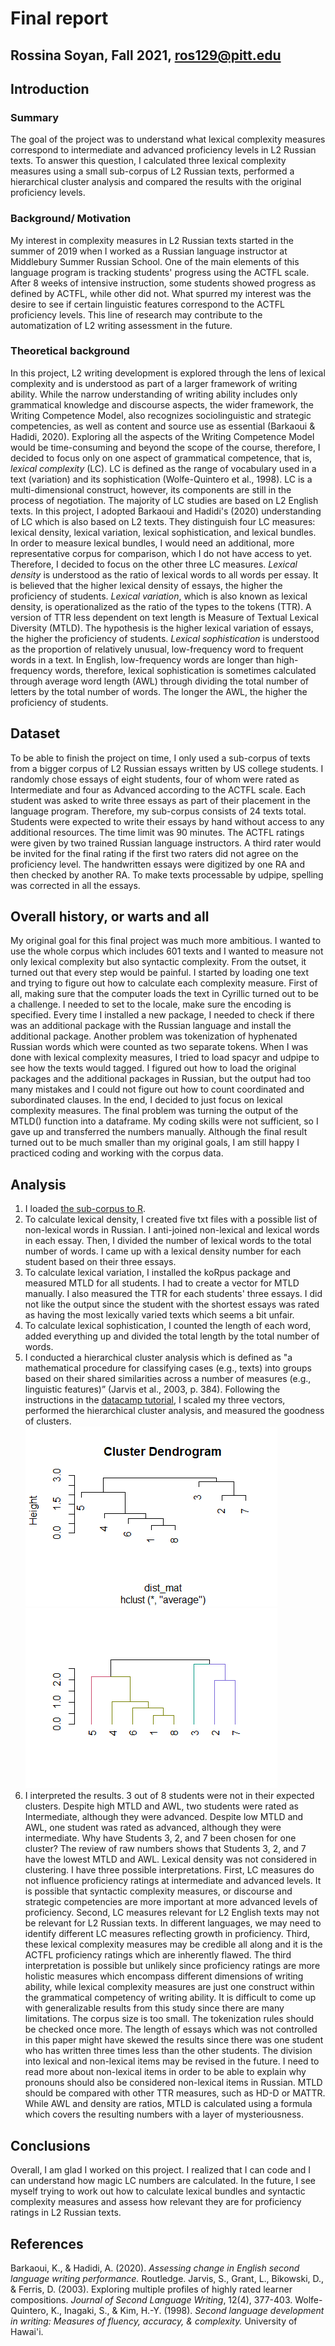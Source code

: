 # Final report
## Rossina Soyan, Fall 2021, ros129@pitt.edu
## Introduction
### Summary
The goal of the project was to understand what lexical complexity measures correspond to intermediate and advanced proficiency levels in L2 Russian texts. To answer this question, I calculated three lexical complexity measures using a small sub-corpus of L2 Russian texts, performed a hierarchical cluster analysis and compared the results with the original proficiency levels. 

### Background/ Motivation
My interest in complexity measures in L2 Russian texts started in the summer of 2019 when I worked as a Russian language instructor at Middlebury Summer Russian School. One of the main elements of this language program is tracking students' progress using the ACTFL scale. After 8 weeks of intensive instruction, some students showed progress as defined by ACTFL, while other did not. What spurred my interest was the desire to see if certain linguistic features correspond to the ACTFL proficiency levels. This line of research may contribute to the automatization of L2 writing assessment in the future. 

### Theoretical background
In this project, L2 writing development is explored through the lens of lexical complexity and is understood as part of a larger framework of writing ability. While the narrow understanding of writing ability includes only grammatical knowledge and discourse aspects, the wider framework, the Writing Competence Model, also recognizes sociolinguistic and strategic competencies, as well as content and source use as essential (Barkaoui & Hadidi, 2020). Exploring all the aspects of the Writing Competence Model would be time-consuming and beyond the scope of the course, therefore, I decided to focus only on one aspect of grammatical competence, that is, *lexical complexity* (LC). 
LC is defined as the range of vocabulary used in a text (variation) and its sophistication (Wolfe-Quintero et al., 1998). LC is a multi-dimensional construct, however, its components are still in the process of negotiation. The majority of LC studies are based on L2 English texts. In this project, I adopted Barkaoui and Hadidi's (2020) understanding of LC which is also based on L2 texts. They distinguish four LC measures: lexical density, lexical variation, lexical sophistication, and lexical bundles. In order to measure lexical bundles, I would need an additional, more representative corpus for comparison, which I do not have access to yet. Therefore, I decided to focus on the other three LC measures. *Lexical density* is understood as the ratio of lexical words to all words per essay. It is believed that the higher lexical density of essays, the higher the proficiency of students. *Lexical variation*, which is also known as lexical density, is operationalized as the ratio of the types to the tokens (TTR). A version of TTR less dependent on text length is Measure of Textual Lexical Diversity (MTLD). The hypothesis is the higher lexical variation of essays, the higher the proficiency of students. *Lexical sophistication* is understood as the proportion of relatively unusual, low-frequency word to frequent words in a text. In English, low-frequency words are longer than high-frequency words, therefore, lexical sophistication is sometimes calculated through average word length (AWL) through dividing the total number of letters by the total number of words. The longer the AWL, the higher the proficiency of students.

## Dataset
To be able to finish the project on time, I only used a sub-corpus of texts from a bigger corpus of L2 Russian essays written by US college students. I randomly chose essays of eight students, four of whom were rated as Intermediate and four as Advanced according to the ACTFL scale. Each student was asked to write three essays as part of their placement in the language program. Therefore, my sub-corpus consists of 24 texts total. Students were expected to write their essays by hand without access to any additional resources. The time limit was 90 minutes. The ACTFL ratings were given by two trained Russian language instructors. A third rater would be invited for the final rating if the first two raters did not agree on the proficiency level. The handwritten essays were digitized by one RA and then checked by another RA. To make texts processable by udpipe, spelling was corrected in all the essays. 

## Overall history, or warts and all
My original goal for this final project was much more ambitious. I wanted to use the whole corpus which includes 601 texts and I wanted to measure not only lexical complexity but also syntactic complexity. From the outset, it turned out that every step would be painful. I started by loading one text and trying to figure out how to calculate each complexity measure. First of all, making sure that the computer loads the text in Cyrillic turned out to be a challenge. I needed to set to the locale, make sure the encoding is specified. Every time I installed a new package, I needed to check if there was an additional package with the Russian language and install the additional package. Another problem was tokenization of hyphenated Russian words which were counted as two separate tokens. When I was done with lexical complexity measures, I tried to load spacyr and udpipe to see how the texts would tagged. I figured out how to load the original packages and the additional packages in Russian, but the output  had too many mistakes and I could not figure out how to count coordinated and subordinated clauses. In the end, I decided to just focus on lexical complexity measures. The final problem was turning the output of the MTLD() function into a dataframe. My coding skills were not sufficient, so I gave up and transferred the numbers manually. Although the final result turned out to be much smaller than my original goals, I am still happy I practiced coding and working with the corpus data. 

## Analysis 
1. I loaded [the sub-corpus to R](https://github.com/Data-Sci-2021/Complexity-measures-and-proficiency/blob/main/final_code.Rmd). 
2. To calculate lexical density, I created five txt files with a possible list of non-lexical words in Russian. I anti-joined non-lexical and lexical words in each essay. Then, I divided the number of lexical words to the total number of words. I came up with a lexical density number for each student based on their three essays.
3. To calculate lexical variation, I installed the koRpus package and measured MTLD for all students. I had to create a vector for MTLD manually. I also measured the TTR for each students' three essays. I did not like the output since the student with the shortest essays was rated as having the most lexically varied texts which seems a bit unfair.
4. To calculate lexical sophistication, I counted the length of each word, added everything up and divided the total length by the total number of words. 
5. I conducted a hierarchical cluster analysis which is defined as "a mathematical procedure for classifying cases (e.g., texts) into groups based on their shared similarities across a number of measures (e.g., linguistic features)” (Jarvis et al., 2003, p. 384). Following the instructions in the [datacamp tutorial](https://www.datacamp.com/community/tutorials/hierarchical-clustering-R), I scaled my three vectors, performed the hierarchical cluster analysis, and measured the goodness of clusters. 
![This is the resulting dendrogram](https://github.com/Data-Sci-2021/Complexity-measures-and-proficiency/blob/main/final_code_files/figure-gfm/unnamed-chunk-12-1.png)
![This is a version of the dendrogram above with colores](https://github.com/Data-Sci-2021/Complexity-measures-and-proficiency/blob/main/final_code_files/figure-gfm/unnamed-chunk-14-1.png)
6. I interpreted the results. 3 out of 8 students were not in their expected clusters. Despite high MTLD and AWL, two students were rated as Intermediate, although they were advanced. Despite low MTLD and AWL, one student was rated as advanced, although they were intermediate. Why have Students 3, 2, and 7 been chosen for one cluster? The review of raw numbers shows that Students 3, 2, and 7 have the lowest MTLD and AWL. Lexical density was not considered in clustering. 
I have three possible interpretations. First, LC measures do not influence proficiency ratings at intermediate and advanced levels. It is possible that syntactic complexity measures, or discourse and strategic competencies are more important at more advanced levels of proficiency. Second, LC measures relevant for L2 English texts may not be relevant for L2 Russian texts. In different languages, we may need to identify different LC measures reflecting growth in proficiency. Third, these lexical complexity measures may be credible all along and it is the ACTFL proficiency ratings which are inherently flawed. The third interpretation is possible but  unlikely since proficiency ratings are more holistic measures which encompass different dimensions of writing ability, while lexical complexity measures are just one construct within the grammatical competency of writing ability. 
It is difficult to come up with generalizable results from this study since there are many limitations. The corpus size is too small. The tokenization rules should be checked once more. The length of essays which was not controlled in this paper might have skewed the results since there was one student who has written three times less than the other students. The division into lexical and non-lexical items may be revised in the future. I need to read more about non-lexical items in order to be able to explain why pronouns should also be considered non-lexical items in Russian. MTLD should be compared with other TTR measures, such as HD-D or MATTR. While AWL and density are ratios, MTLD is calculated using a formula which covers the resulting numbers with a layer of mysteriousness.  

## Conclusions
Overall, I am glad I worked on this project. I realized that I can code and I can understand how magic LC numbers are calculated. In the future, I see myself trying to work out how to calculate lexical bundles and syntactic complexity measures and assess how relevant they are for proficiency ratings in L2 Russian texts.  

## References
Barkaoui, K., & Hadidi, A. (2020). *Assessing change in English second language writing performance.* Routledge. 
Jarvis, S., Grant, L., Bikowski, D., & Ferris, D. (2003). Exploring multiple profiles of highly rated learner compositions. *Journal of Second Language Writing*, 12(4), 377-403.
Wolfe-Quintero, K., Inagaki, S., & Kim, H.-Y. (1998). *Second language development in writing: Measures of fluency, accuracy, & complexity.* University of Hawai'i.



